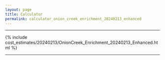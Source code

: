 ```yaml
---
layout: page
title: Calculator
permalink: calculator_onion_creek_enrichment_20240213_enhanced
---
```


___

{% include cost_estimates/20240213/OnionCreek_Enrichment_20240213_Enhanced.html %}

___

